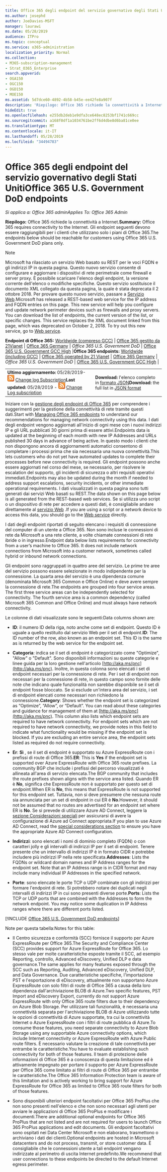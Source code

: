```yaml
---
title: Office 365 degli endpoint del servizio governativo degli Stati Uniti
ms.author: josephd
author: JoeDavies-MSFT
manager: laurawi
ms.date: 05/28/2019
audience: ITPro
ms.topic: conceptual
ms.service: o365-administration
localization_priority: Normal
ms.collection:
- M365-subscription-management
- Strat_O365_Enterprise
search.appverid:
- OGA150
- OGC150
- OGD150
- MOE150
ms.assetid: 5d7dce60-4892-4b58-b45e-ee42fe8a907f
description: 'Riepilogo: Office 365 richiede la connettività a Internet. Gli endpoint seguenti devono essere raggiungibili per i clienti che utilizzano solo i piani di Office 365.'
hideEdit: true
ms.openlocfilehash: e255db2deb1e9dfa3ce648ec8253bf1741c669cc
ms.sourcegitcommit: a168f0df1a1034761be2ff6d4dbe8d6ba81ce0ee
ms.translationtype: MT
ms.contentlocale: it-IT
ms.lasthandoff: 05/28/2019
ms.locfileid: "34494783"
---
```

# <a name="office-365-us-government-dod-endpoints"></a><span data-ttu-id="58806-104">Office 365 degli endpoint del servizio governativo degli Stati Uniti</span><span class="sxs-lookup"><span data-stu-id="58806-104">Office 365 U.S. Government DoD endpoints</span></span>

<span data-ttu-id="58806-105">*Si applica a: Office 365 admin*</span><span class="sxs-lookup"><span data-stu-id="58806-105">*Applies To: Office 365 Admin*</span></span>

 <span data-ttu-id="58806-106">**Riepilogo:** Office 365 richiede la connettività a Internet.</span><span class="sxs-lookup"><span data-stu-id="58806-106">**Summary:** Office 365 requires connectivity to the Internet.</span></span> <span data-ttu-id="58806-107">Gli endpoint seguenti devono essere raggiungibili per i clienti che utilizzano solo i piani di Office 365.</span><span class="sxs-lookup"><span data-stu-id="58806-107">The endpoints below should be reachable for customers using Office 365 U.S. Government DoD plans only.</span></span>
  
> [!NOTE]
> <span data-ttu-id="58806-p103">Microsoft ha rilasciato un servizio Web basato su REST per le voci FQDN e gli indirizzi IP in questa pagina. Questo nuovo servizio consente di configurare e aggiornare i dispositivi di rete perimetrale come firewall e server proxy. È possibile scaricare l'elenco degli endpoint, la versione corrente dell'elenco o modifiche specifiche. Questo servizio sostituisce il documento XML collegato da questa pagina, la quale è stata deprecata il 2 ottobre 2018. Per provare questo nuovo servizio, passare a [Servizio Web](office-365-ip-web-service.md).</span><span class="sxs-lookup"><span data-stu-id="58806-p103">Microsoft has released a REST-based web service for the IP address and FQDN entries on this page. This new service will help you configure and update network perimeter devices such as firewalls and proxy servers. You can download the list of endpoints, the current version of the list, or specific changes. This service replaces the XML document linked from this page, which was deprecated on October 2, 2018. To try out this new service, go to [Web service](office-365-ip-web-service.md).</span></span>
  
 <span data-ttu-id="58806-113">**Endpoint di Office 365:** [Worldwide (compreso GCC)](urls-and-ip-address-ranges.md) | [Office 365 gestito da 21Vianet](urls-and-ip-address-ranges-21vianet.md)  | [Office 365 Germany](office-365-germany-endpoints.md) | *Office 365 U.S. Government DoD* | [Office 365 U.S. Government GCC High](office-365-u-s-government-gcc-high-endpoints.md) |</span><span class="sxs-lookup"><span data-stu-id="58806-113">**Office 365 endpoints:** [Worldwide (including GCC)](urls-and-ip-address-ranges.md) | [Office 365 operated by 21 Vianet](urls-and-ip-address-ranges-21vianet.md)  | [Office 365 Germany](office-365-germany-endpoints.md) | *Office 365 U.S. Government DoD* | [Office 365 U.S. Government GCC High](office-365-u-s-government-gcc-high-endpoints.md) |</span></span>
  
|||
|:-----|:-----|
|<span data-ttu-id="58806-114">**Ultimo aggiornamento:** 05/28/2019- ![RSS](media/5dc6bb29-25db-4f44-9580-77c735492c4b.png) [Change log Subscription](https://endpoints.office.com/version/USGOVDoD?allversions=true&format=rss&clientrequestid=b10c5ed1-bad1-445f-b386-b919946339a7)</span><span class="sxs-lookup"><span data-stu-id="58806-114">**Last updated:** 05/28/2019 - ![RSS](media/5dc6bb29-25db-4f44-9580-77c735492c4b.png) [Change Log subscription](https://endpoints.office.com/version/USGOVDoD?allversions=true&format=rss&clientrequestid=b10c5ed1-bad1-445f-b386-b919946339a7)</span></span> <br/> |<span data-ttu-id="58806-115">**Download:** l'elenco completo in [formato JSON](https://endpoints.office.com/endpoints/USGOVDoD?clientrequestid=b10c5ed1-bad1-445f-b386-b919946339a7)</span><span class="sxs-lookup"><span data-stu-id="58806-115">**Download:** the full list in [JSON format](https://endpoints.office.com/endpoints/USGOVDoD?clientrequestid=b10c5ed1-bad1-445f-b386-b919946339a7)</span></span> <br/> |
   
 <span data-ttu-id="58806-116">Iniziare con la [gestione degli endpoint di Office 365](managing-office-365-endpoints.md) per comprendere i suggerimenti per la gestione della connettività di rete tramite questi dati.</span><span class="sxs-lookup"><span data-stu-id="58806-116">Start with [Managing Office 365 endpoints](managing-office-365-endpoints.md) to understand our recommendations for managing network connectivity using this data.</span></span> <span data-ttu-id="58806-117">I dati degli endpoint vengono aggiornati all'inizio di ogni mese con i nuovi indirizzi IP e gli URL pubblicati 30 giorni prima di essere attivi.</span><span class="sxs-lookup"><span data-stu-id="58806-117">Endpoints data is updated at the beginning of each month with new IP Addresses and URLs published 30 days in advance of being active.</span></span> <span data-ttu-id="58806-118">In questo modo i clienti che non dispongono ancora di aggiornamenti automatici consentono di completare i processi prima che sia necessaria una nuova connettività.</span><span class="sxs-lookup"><span data-stu-id="58806-118">This lets customers who do not yet have automated updates to complete their processes before new connectivity is required.</span></span> <span data-ttu-id="58806-119">Gli endpoint possono anche essere aggiornati nel corso del mese, se necessario, per risolvere le escalation del supporto, gli incidenti di sicurezza o altri requisiti operativi immediati.</span><span class="sxs-lookup"><span data-stu-id="58806-119">Endpoints may also be updated during the month if needed to address support escalations, security incidents, or other immediate operational requirements.</span></span> <span data-ttu-id="58806-120">I dati visualizzati in questa pagina sono tutti generati dai servizi Web basati su REST.</span><span class="sxs-lookup"><span data-stu-id="58806-120">The data shown on this page below is all generated from the REST-based web services.</span></span> <span data-ttu-id="58806-121">Se si utilizza uno script o un dispositivo di rete per accedere a questi dati, è consigliabile andare direttamente al [servizio Web](office-365-ip-web-service.md) .</span><span class="sxs-lookup"><span data-stu-id="58806-121">If you are using a script or a network device to access this data, you should go to the [Web service](office-365-ip-web-service.md) directly.</span></span>

<span data-ttu-id="58806-p105">I dati degli endpoint riportati di seguito elencano i requisiti di connessione del computer di un utente a Office 365. Non sono incluse le connessioni di rete da Microsoft a una rete cliente, a volte chiamate connessioni di rete ibride o in ingresso.</span><span class="sxs-lookup"><span data-stu-id="58806-p105">Endpoint data below lists requirements for connectivity from a user’s machine to Office 365. It does not include network connections from Microsoft into a customer network, sometimes called hybrid or inbound network connections.</span></span>

<span data-ttu-id="58806-p106">Gli endpoint sono raggruppati in quattro aree del servizio. Le prime tre aree del servizio possono essere selezionate in modo indipendente per la connessione. La quarta area del servizio è una dipendenza comune (denominata Microsoft 365 Common e Office Online) e deve avere sempre la connessione di rete.</span><span class="sxs-lookup"><span data-stu-id="58806-p106">The endpoints are grouped into four service areas. The first three service areas can be independently selected for connectivity. The fourth service area is a common dependency (called Microsoft 365 Common and Office Online) and must always have network connectivity.</span></span>

<span data-ttu-id="58806-127">Le colonne di dati visualizzate sono le seguenti:</span><span class="sxs-lookup"><span data-stu-id="58806-127">Data columns shown are:</span></span>

- <span data-ttu-id="58806-p107">**ID**: il numero ID della riga, noto anche come set di endpoint. Questo ID è uguale a quello restituito dal servizio Web per il set di endpoint.</span><span class="sxs-lookup"><span data-stu-id="58806-p107">**ID**: The ID number of the row, also known as an endpoint set. This ID is the same as is returned by the web service for the endpoint set.</span></span>

- <span data-ttu-id="58806-p108">**Categoria**: indica se il set di endpoint è categorizzato come "Optimize", "Allow" o "Default". Sono disponibili informazioni su queste categorie e linee guida per la loro gestione nell'articolo [http://aka.ms/pnc](http://aka.ms/pnc). Inoltre, in questa colonna sono elencati i set di endpoint necessari per la connessione di rete. Per i set di endpoint non necessari per la connessione di rete, in questo campo sono fornite delle note che indicano quale funzionalità non sarebbe disponibile se il set di endpoint fosse bloccato. Se si esclude un'intera area del servizio, i set di endpoint elencati come necessari non richiedono la connessione.</span><span class="sxs-lookup"><span data-stu-id="58806-p108">**Category**: Shows whether the endpoint set is categorized as “Optimize”, “Allow”, or “Default”. You can read about these categories and guidance for management of them at [http://aka.ms/pnc](http://aka.ms/pnc). This column also lists which endpoint sets are required to have network connectivity. For endpoint sets which are not required to have network connectivity, we provide notes in this field to indicate what functionality would be missing if the endpoint set is blocked. If you are excluding an entire service area, the endpoint sets listed as required do not require connectivity.</span></span>

- <span data-ttu-id="58806-135">**Er**: **Sì** , se il set di endpoint è supportato su Azure ExpressRoute con i prefissi di route di Office 365.</span><span class="sxs-lookup"><span data-stu-id="58806-135">**ER**: This is **Yes** if the endpoint set is supported over Azure ExpressRoute with Office 365 route prefixes.</span></span> <span data-ttu-id="58806-136">La community BGP che include i prefissi del percorso visualizzati è allineata all'area di servizio elencata.</span><span class="sxs-lookup"><span data-stu-id="58806-136">The BGP community that includes the route prefixes shown aligns with the service area listed.</span></span> <span data-ttu-id="58806-137">Quando ER è **No**, significa che ExpressRoute non è supportato per questo set di endpoint.</span><span class="sxs-lookup"><span data-stu-id="58806-137">When ER is **No**, this means that ExpressRoute is not supported for this endpoint set.</span></span> <span data-ttu-id="58806-138">Tuttavia, non si deve presumere che nessuna route sia annunciata per un set di endpoint in cui ER è **No**.</span><span class="sxs-lookup"><span data-stu-id="58806-138">However, it should not be assumed that no routes are advertised for an endpoint set where ER is **No**.</span></span> <span data-ttu-id="58806-139">Se si prevede di utilizzare Azure AD Connect, leggere la [sezione Considerazioni speciali](https://docs.microsoft.com/azure/active-directory/connect/active-directory-AADconnect-instances#microsoft-azure-government-cloud) per assicurarsi di avere la configurazione di Azure ad Connect appropriata.</span><span class="sxs-lookup"><span data-stu-id="58806-139">If you plan to use Azure AD Connect, read the [special considerations section](https://docs.microsoft.com/azure/active-directory/connect/active-directory-AADconnect-instances#microsoft-azure-government-cloud) to ensure you have the appropriate Azure AD Connect configuration.</span></span>

- <span data-ttu-id="58806-p110">**Indirizzi**: sono elencati i nomi di dominio completo (FQDN) o con caratteri jolly e gli intervalli di indirizzi IP per il set di endpoint. Tenere presente che un intervallo di indirizzi IP è in formato CIDR e potrebbe includere più indirizzi IP nella rete specificata.</span><span class="sxs-lookup"><span data-stu-id="58806-p110">**Addresses**: Lists the FQDNs or wildcard domain names and IP Address ranges for the endpoint set. Note that an IP Address range is in CIDR format and may include many individual IP Addresses in the specified network.</span></span>
 
- <span data-ttu-id="58806-p111">**Porte**: sono elencate le porte TCP o UDP combinate con gli indirizzi per formare l'endpoint di rete. Si potrebbero notare dei duplicati negli intervalli di indirizzi IP in cui sono presenti diverse porte.</span><span class="sxs-lookup"><span data-stu-id="58806-p111">**Ports**: Lists the TCP or UDP ports that are combined with the Addresses to form the network endpoint. You may notice some duplication in IP Address ranges where there are different ports listed.</span></span>
 
[!INCLUDE [Office 365 U.S. Government DoD endpoints](./includes/office-365-u.s.-government-dod-endpoints.md)]
  
<span data-ttu-id="58806-144">Note per questa tabella:</span><span class="sxs-lookup"><span data-stu-id="58806-144">Notes for this table:</span></span>

- <span data-ttu-id="58806-145">Il Centro sicurezza e conformità (SCC) fornisce il supporto per Azure ExpressRoute per Office 365.</span><span class="sxs-lookup"><span data-stu-id="58806-145">The Security and Compliance Center (SCC) provides support for Azure ExpressRoute for Office 365.</span></span> <span data-ttu-id="58806-146">Lo stesso vale per molte caratteristiche esposte tramite il SCC, ad esempio Reporting, controllo, Advanced eDiscovery, Unified DLP e data governance.</span><span class="sxs-lookup"><span data-stu-id="58806-146">The same applies for many features exposed through the SCC such as Reporting, Auditing, Advanced eDiscovery, Unified DLP, and Data Governance.</span></span> <span data-ttu-id="58806-147">Due caratteristiche specifiche, l'importazione PST e l'esportazione di eDiscovery, attualmente non supportano Azure ExpressRoute con solo filtri di route di Office 365 a causa della loro dipendenza dall'archiviazione BLOB di Azure.</span><span class="sxs-lookup"><span data-stu-id="58806-147">Two specific features, PST Import and eDiscovery Export, currently do not support Azure ExpressRoute with only Office 365 route filters due to their dependency on Azure Blob Storage.</span></span> <span data-ttu-id="58806-148">Per utilizzare tali funzionalità, è necessaria una connettività separata per l'archiviazione BLOB di Azure utilizzando tutte le opzioni di connettività di Azure supportate, tra cui la connettività Internet o Azure ExpressRoute con i filtri di route pubblica di Azure.</span><span class="sxs-lookup"><span data-stu-id="58806-148">To consume those features, you need separate connectivity to Azure Blob Storage using any supportable Azure connectivity options, which include Internet connectivity or Azure ExpressRoute with Azure Public route filters.</span></span> <span data-ttu-id="58806-149">È necessario valutare la creazione di tale connettività per entrambe le caratteristiche.</span><span class="sxs-lookup"><span data-stu-id="58806-149">You have to evaluate establishing such connectivity for both of those features.</span></span> <span data-ttu-id="58806-150">Il team di protezione delle informazioni di Office 365 è a conoscenza di questa limitazione ed è attivamente impegnato per portare il supporto per Azure ExpressRoute per Office 365 come limitato ai filtri di route di Office 365 per entrambe le caratteristiche.</span><span class="sxs-lookup"><span data-stu-id="58806-150">The Office 365 Information Protection team is aware of this limitation and is actively working to bring support for Azure ExpressRoute for Office 365 as limited to Office 365 route filters for both of those features.</span></span>

- <span data-ttu-id="58806-151">Sono disponibili ulteriori endpoint facoltativi per Office 365 ProPlus che non sono presenti nell'elenco e che non sono necessari agli utenti per avviare le applicazioni di Office 365 ProPlus e modificare i documenti.</span><span class="sxs-lookup"><span data-stu-id="58806-151">There are additional optional endpoints for Office 365 ProPlus that are not listed and are not required for users to launch Office 365 ProPlus applications and edit documents.</span></span> <span data-ttu-id="58806-152">Gli endpoint facoltativi sono ospitati nei Data Center Microsoft e non elaborano, trasmettono o archiviano i dati dei clienti.</span><span class="sxs-lookup"><span data-stu-id="58806-152">Optional endpoints are hosted in Microsoft datacenters and do not process, transmit, or store customer data.</span></span> <span data-ttu-id="58806-153">È consigliabile che le connessioni utente a tali endpoint vengano indirizzate al perimetro di uscita Internet predefinito.</span><span class="sxs-lookup"><span data-stu-id="58806-153">We recommend that user connections to these endpoints be directed to the default Internet egress perimeter.</span></span>
